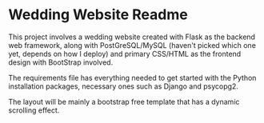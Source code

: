 # Wedding Website Readme
This project involves a wedding website created with Flask as the backend web framework, along with PostGreSQL/MySQL (haven't picked which one yet, depends on how I deploy) and primary CSS/HTML as the frontend design with BootStrap involved. 

The requirements file has everything needed to get started with the Python installation packages, necessary ones such as Django and psycopg2.

The layout will be mainly a bootstrap free template that has a dynamic scrolling effect. 



